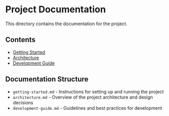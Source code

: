 # Project Documentation

This directory contains the documentation for the project.

## Contents

- [Getting Started](./getting-started.md)
- [Architecture](./architecture.md)
- [Development Guide](./development-guide.md)

## Documentation Structure

- `getting-started.md` - Instructions for setting up and running the project
- `architecture.md` - Overview of the project architecture and design decisions
- `development-guide.md` - Guidelines and best practices for development

